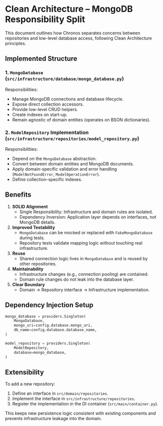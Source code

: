 # Clean Architecture – MongoDB Responsibility Split

This document outlines how Chronos separates concerns between repositories and low-level database access, following Clean Architecture principles.

## Implemented Structure

### 1. `MongoDatabase` (`src/infrastructure/database/mongo_database.py`)

Responsibilities:

- Manage MongoDB connections and database lifecycle.
- Expose direct collection accessors.
- Provide low-level CRUD helpers.
- Create indexes on start-up.
- Remain agnostic of domain entities (operates on BSON dictionaries).

### 2. `ModelRepository` Implementation (`src/infrastructure/repositories/model_repository.py`)

Responsibilities:

- Depend on the `MongoDatabase` abstraction.
- Convert between domain entities and MongoDB documents.
- Apply domain-specific validation and error handling (`ModelNotFoundError`, `ModelOperationError`).
- Define collection-specific indexes.

## Benefits

1. **SOLID Alignment**
   - Single Responsibility: Infrastructure and domain rules are isolated.
   - Dependency Inversion: Application layer depends on interfaces, not MongoDB details.
2. **Improved Testability**
   - `MongoDatabase` can be mocked or replaced with `FakeMongoDatabase` during tests.
   - Repository tests validate mapping logic without touching real infrastructure.
3. **Reuse**
   - Shared connection logic lives in `MongoDatabase` and is reused by other repositories.
4. **Maintainability**
   - Infrastructure changes (e.g., connection pooling) are contained.
   - Domain rule changes do not leak into the database layer.
5. **Clear Boundary**
   - Domain → Repository interface → Infrastructure implementation.

## Dependency Injection Setup

```python
mongo_database = providers.Singleton(
    MongoDatabase,
    mongo_uri=config.database.mongo_uri,
    db_name=config.database.database_name,
)

model_repository = providers.Singleton(
    ModelRepository,
    database=mongo_database,
)
```

## Extensibility

To add a new repository:

1. Define an interface in `src/domain/repositories`.
2. Implement the interface in `src/infrastructure/repositories`.
3. Register the implementation in the DI container (`src/main/container.py`).

This keeps new persistence logic consistent with existing components and prevents infrastructure leakage into the domain.
